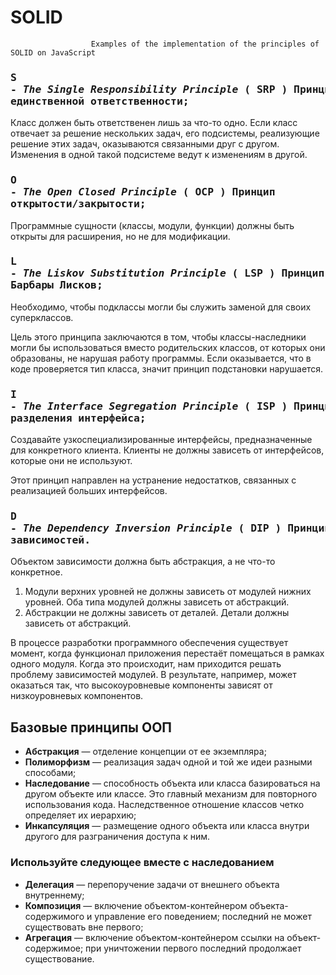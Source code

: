 # SOLID
                      Examples of the implementation of the principles of SOLID on JavaScript


### <pre>S - *The Single Responsibility Principle*   ( SRP )  Принцип единственной ответственности;</pre>
<p>Класс должен быть ответственен лишь за что-то одно. Если класс отвечает за решение нескольких задач, его подсистемы, реализующие решение этих задач, оказываются связанными друг с другом. Изменения в одной такой подсистеме ведут к изменениям в другой.</p>  

### <pre>O - *The Open Closed Principle*             ( OCP )  Принцип открытости/закрытости;</pre>  
<p>Программные сущности (классы, модули, функции) должны быть открыты для расширения, но не для модификации.</p>  

### <pre>L - *The Liskov Substitution Principle*     ( LSP )  Принцип подстановки Барбары Лисков;</pre>  
<p>Необходимо, чтобы подклассы могли бы служить заменой для своих суперклассов.</p>  
<p>Цель этого принципа заключаются в том, чтобы классы-наследники могли бы использоваться вместо родительских классов, от которых они образованы, не нарушая работу программы. Если оказывается, что в коде проверяется тип класса, значит принцип подстановки нарушается.</p>  
  
### <pre>I - *The Interface Segregation Principle*   ( ISP )  Принцип разделения интерфейса;</pre>  
<p>Создавайте узкоспециализированные интерфейсы, предназначенные для конкретного клиента. Клиенты не должны зависеть от интерфейсов, которые они не используют.</p>  
<p>Этот принцип направлен на устранение недостатков, связанных с реализацией больших интерфейсов.</p>  

### <pre>D - *The Dependency Inversion Principle*    ( DIP )  Принцип инверсии зависимостей.</pre>  
<p>Объектом зависимости должна быть абстракция, а не что-то конкретное.</p>
<ol>
    <li>Модули верхних уровней не должны зависеть от модулей нижних уровней. Оба типа модулей должны зависеть от абстракций.</li>
    <li>Абстракции не должны зависеть от деталей. Детали должны зависеть от абстракций.</li>
</ol>
<p>В процессе разработки программного обеспечения существует момент, когда функционал приложения перестаёт помещаться в рамках одного модуля. Когда это происходит, нам приходится решать проблему зависимостей модулей. В результате, например, может оказаться так, что высокоуровневые компоненты зависят от низкоуровневых компонентов.</p>

## Базовые принципы ООП  
<ul>
    <li><strong>Абстракция</strong> — отделение концепции от ее экземпляра;</li>
    <li><strong>Полиморфизм</strong> — реализация задач одной и той же идеи разными способами;</li>
    <li><strong>Наследование</strong> — способность объекта или класса базироваться на другом объекте или классе. Это главный механизм для повторного использования кода. Наследственное отношение классов четко определяет их иерархию;</li>
    <li><strong>Инкапсуляция</strong> — размещение одного объекта или класса внутри другого для разграничения доступа к ним.</li>
</ul>

### Используйте следующее вместе с наследованием  
<ul>
    <li><strong>Делегация</strong> — перепоручение задачи от внешнего объекта внутреннему;</li>
    <li><strong>Композиция</strong> — включение объектом-контейнером объекта-содержимого и управление его поведением; последний не может существовать вне первого;</li>
    <li><strong>Агрегация</strong> — включение объектом-контейнером ссылки на объект-содержимое; при уничтожении первого последний продолжает существование.</li> 
</ul>
